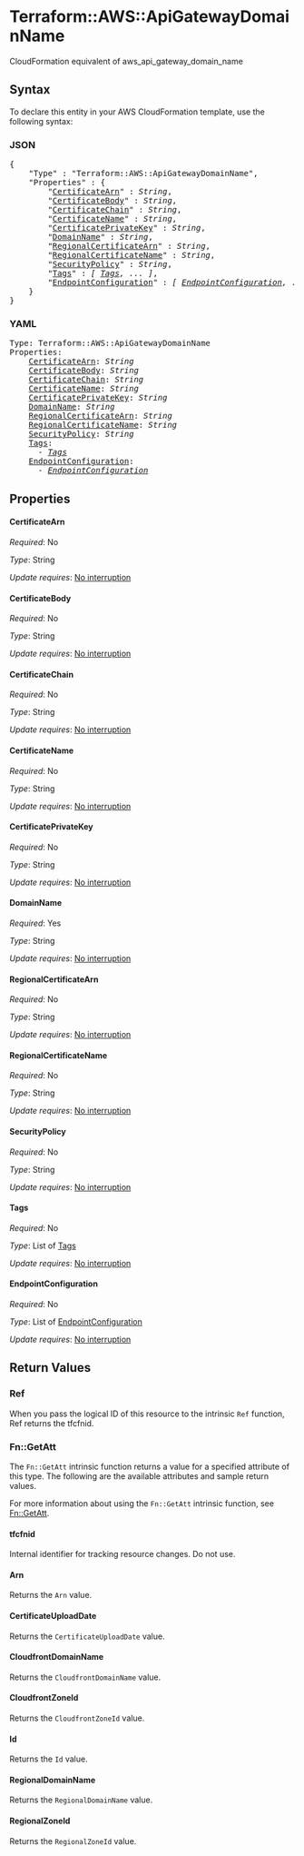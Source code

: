 # Terraform::AWS::ApiGatewayDomainName

CloudFormation equivalent of aws_api_gateway_domain_name

## Syntax

To declare this entity in your AWS CloudFormation template, use the following syntax:

### JSON

<pre>
{
    "Type" : "Terraform::AWS::ApiGatewayDomainName",
    "Properties" : {
        "<a href="#certificatearn" title="CertificateArn">CertificateArn</a>" : <i>String</i>,
        "<a href="#certificatebody" title="CertificateBody">CertificateBody</a>" : <i>String</i>,
        "<a href="#certificatechain" title="CertificateChain">CertificateChain</a>" : <i>String</i>,
        "<a href="#certificatename" title="CertificateName">CertificateName</a>" : <i>String</i>,
        "<a href="#certificateprivatekey" title="CertificatePrivateKey">CertificatePrivateKey</a>" : <i>String</i>,
        "<a href="#domainname" title="DomainName">DomainName</a>" : <i>String</i>,
        "<a href="#regionalcertificatearn" title="RegionalCertificateArn">RegionalCertificateArn</a>" : <i>String</i>,
        "<a href="#regionalcertificatename" title="RegionalCertificateName">RegionalCertificateName</a>" : <i>String</i>,
        "<a href="#securitypolicy" title="SecurityPolicy">SecurityPolicy</a>" : <i>String</i>,
        "<a href="#tags" title="Tags">Tags</a>" : <i>[ <a href="tags.md">Tags</a>, ... ]</i>,
        "<a href="#endpointconfiguration" title="EndpointConfiguration">EndpointConfiguration</a>" : <i>[ <a href="endpointconfiguration.md">EndpointConfiguration</a>, ... ]</i>
    }
}
</pre>

### YAML

<pre>
Type: Terraform::AWS::ApiGatewayDomainName
Properties:
    <a href="#certificatearn" title="CertificateArn">CertificateArn</a>: <i>String</i>
    <a href="#certificatebody" title="CertificateBody">CertificateBody</a>: <i>String</i>
    <a href="#certificatechain" title="CertificateChain">CertificateChain</a>: <i>String</i>
    <a href="#certificatename" title="CertificateName">CertificateName</a>: <i>String</i>
    <a href="#certificateprivatekey" title="CertificatePrivateKey">CertificatePrivateKey</a>: <i>String</i>
    <a href="#domainname" title="DomainName">DomainName</a>: <i>String</i>
    <a href="#regionalcertificatearn" title="RegionalCertificateArn">RegionalCertificateArn</a>: <i>String</i>
    <a href="#regionalcertificatename" title="RegionalCertificateName">RegionalCertificateName</a>: <i>String</i>
    <a href="#securitypolicy" title="SecurityPolicy">SecurityPolicy</a>: <i>String</i>
    <a href="#tags" title="Tags">Tags</a>: <i>
      - <a href="tags.md">Tags</a></i>
    <a href="#endpointconfiguration" title="EndpointConfiguration">EndpointConfiguration</a>: <i>
      - <a href="endpointconfiguration.md">EndpointConfiguration</a></i>
</pre>

## Properties

#### CertificateArn

_Required_: No

_Type_: String

_Update requires_: [No interruption](https://docs.aws.amazon.com/AWSCloudFormation/latest/UserGuide/using-cfn-updating-stacks-update-behaviors.html#update-no-interrupt)

#### CertificateBody

_Required_: No

_Type_: String

_Update requires_: [No interruption](https://docs.aws.amazon.com/AWSCloudFormation/latest/UserGuide/using-cfn-updating-stacks-update-behaviors.html#update-no-interrupt)

#### CertificateChain

_Required_: No

_Type_: String

_Update requires_: [No interruption](https://docs.aws.amazon.com/AWSCloudFormation/latest/UserGuide/using-cfn-updating-stacks-update-behaviors.html#update-no-interrupt)

#### CertificateName

_Required_: No

_Type_: String

_Update requires_: [No interruption](https://docs.aws.amazon.com/AWSCloudFormation/latest/UserGuide/using-cfn-updating-stacks-update-behaviors.html#update-no-interrupt)

#### CertificatePrivateKey

_Required_: No

_Type_: String

_Update requires_: [No interruption](https://docs.aws.amazon.com/AWSCloudFormation/latest/UserGuide/using-cfn-updating-stacks-update-behaviors.html#update-no-interrupt)

#### DomainName

_Required_: Yes

_Type_: String

_Update requires_: [No interruption](https://docs.aws.amazon.com/AWSCloudFormation/latest/UserGuide/using-cfn-updating-stacks-update-behaviors.html#update-no-interrupt)

#### RegionalCertificateArn

_Required_: No

_Type_: String

_Update requires_: [No interruption](https://docs.aws.amazon.com/AWSCloudFormation/latest/UserGuide/using-cfn-updating-stacks-update-behaviors.html#update-no-interrupt)

#### RegionalCertificateName

_Required_: No

_Type_: String

_Update requires_: [No interruption](https://docs.aws.amazon.com/AWSCloudFormation/latest/UserGuide/using-cfn-updating-stacks-update-behaviors.html#update-no-interrupt)

#### SecurityPolicy

_Required_: No

_Type_: String

_Update requires_: [No interruption](https://docs.aws.amazon.com/AWSCloudFormation/latest/UserGuide/using-cfn-updating-stacks-update-behaviors.html#update-no-interrupt)

#### Tags

_Required_: No

_Type_: List of <a href="tags.md">Tags</a>

_Update requires_: [No interruption](https://docs.aws.amazon.com/AWSCloudFormation/latest/UserGuide/using-cfn-updating-stacks-update-behaviors.html#update-no-interrupt)

#### EndpointConfiguration

_Required_: No

_Type_: List of <a href="endpointconfiguration.md">EndpointConfiguration</a>

_Update requires_: [No interruption](https://docs.aws.amazon.com/AWSCloudFormation/latest/UserGuide/using-cfn-updating-stacks-update-behaviors.html#update-no-interrupt)

## Return Values

### Ref

When you pass the logical ID of this resource to the intrinsic `Ref` function, Ref returns the tfcfnid.

### Fn::GetAtt

The `Fn::GetAtt` intrinsic function returns a value for a specified attribute of this type. The following are the available attributes and sample return values.

For more information about using the `Fn::GetAtt` intrinsic function, see [Fn::GetAtt](https://docs.aws.amazon.com/AWSCloudFormation/latest/UserGuide/intrinsic-function-reference-getatt.html).

#### tfcfnid

Internal identifier for tracking resource changes. Do not use.

#### Arn

Returns the <code>Arn</code> value.

#### CertificateUploadDate

Returns the <code>CertificateUploadDate</code> value.

#### CloudfrontDomainName

Returns the <code>CloudfrontDomainName</code> value.

#### CloudfrontZoneId

Returns the <code>CloudfrontZoneId</code> value.

#### Id

Returns the <code>Id</code> value.

#### RegionalDomainName

Returns the <code>RegionalDomainName</code> value.

#### RegionalZoneId

Returns the <code>RegionalZoneId</code> value.

